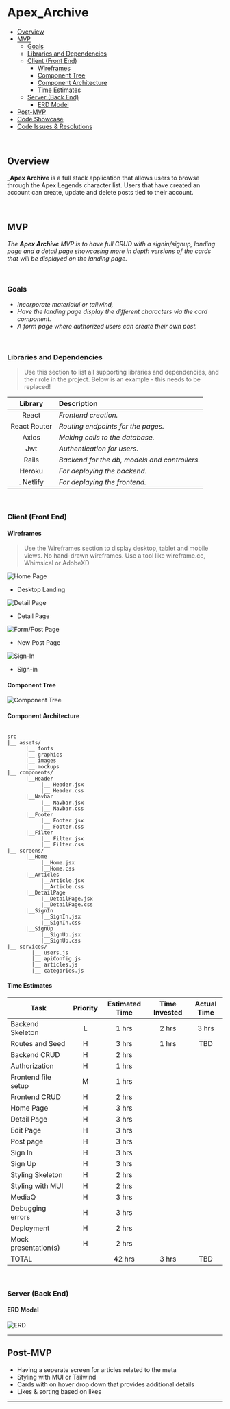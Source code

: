 # Apex_Archive

- [Overview](#overview)
- [MVP](#mvp)
  - [Goals](#goals)
  - [Libraries and Dependencies](#libraries-and-dependencies)
  - [Client (Front End)](#client-front-end)
    - [Wireframes](#wireframes)
    - [Component Tree](#component-tree)
    - [Component Architecture](#component-architecture)
    - [Time Estimates](#time-estimates)
  - [Server (Back End)](#server-back-end)
    - [ERD Model](#erd-model)
- [Post-MVP](#post-mvp)
- [Code Showcase](#code-showcase)
- [Code Issues & Resolutions](#code-issues--resolutions)

<br>

## Overview

_**Apex Archive** is a full stack application that allows users to browse through the Apex Legends character list. Users that have created an account can create, update and delete posts tied to their account.

<br>

## MVP

_The **Apex Archive** MVP is to have full CRUD with a signin/signup, landing page and a detail page showcasing more in depth versions of the cards that will be displayed on the landing page._

<br>

### Goals

- _Incorporate materialui or tailwind,_
- _Have the landing page display the different characters via the card component._
- _A form page where authorized users can create their own post._

<br>

### Libraries and Dependencies

> Use this section to list all supporting libraries and dependencies, and their role in the project. Below is an example - this needs to be replaced!

|     Library      | Description                                |
| :--------------: | :----------------------------------------- |
|      React       | _Frontend creation._                       | 
|   React Router   | _Routing endpoints for the pages._         |
|      Axios       | _Making calls to the database._            |
|       Jwt        | _Authentication for users._                |
|      Rails       | _Backend for the db, models and controllers._ |
|      Heroku      | _For deploying the backend._               |
|.     Netlify     | _For deplaying the frontend._              |

<br>

### Client (Front End)

#### Wireframes

> Use the Wireframes section to display desktop, tablet and mobile views. No hand-drawn wireframes. Use a tool like wireframe.cc, Whimsical or AdobeXD

![Home Page](https://i.imgur.com/6w85OA8.jpg)

- Desktop Landing

![Detail Page](https://i.imgur.com/MEoWX18.jpg)

- Detail Page

![Form/Post Page](https://i.imgur.com/rFSwgYd.jpg)

- New Post Page

![Sign-In](https://i.imgur.com/O2cHTBq.jpg)

- Sign-in

#### Component Tree

![Component Tree](https://i.imgur.com/Sy9GMJH.png)

#### Component Architecture

``` structure

src
|__ assets/
      |__ fonts
      |__ graphics
      |__ images
      |__ mockups
|__ components/
      |__Header
           |__ Header.jsx
           |__ Header.css
      |__Navbar
           |__ Navbar.jsx
           |__ Navbar.css
      |__Footer
           |__ Footer.jsx
           |__ Footer.css
      |__Filter
           |__ Filter.jsx
           |__ Filter.css
|__ screens/
      |__Home
           |__Home.jsx
           |__Home.css
      |__Articles
           |__Article.jsx
           |__Article.css
      |__DetailPage
           |__DetailPage.jsx
           |__DetailPage.css
      |__SignIn
           |__SignIn.jsx
           |__SignIn.css
      |__SignUp
           |__SignUp.jsx
           |__SignUp.css
|__ services/
        |__ users.js
        |__ apiConfig.js
        |__ articles.js
        |__ categories.js

```

#### Time Estimates

| Task                | Priority | Estimated Time | Time Invested | Actual Time |
| ------------------- | :------: | :------------: | :-----------: | :---------: |
| Backend Skeleton    |    L     |     1 hrs      |     2 hrs     |    3 hrs    |
| Routes and Seed     |    H     |     3 hrs      |     1 hrs     |     TBD     |
| Backend CRUD        |    H     |     2 hrs      |               |             |
| Authorization       |    H     |     1 hrs      |               |             |
| Frontend file setup |    M     |     1 hrs      |               |             |
| Frontend CRUD       |    H     |     2 hrs      |               |             |
| Home Page           |    H     |     3 hrs      |               |             |
| Detail Page         |    H     |     3 hrs      |               |             |
| Edit Page           |    H     |     3 hrs      |               |             |
| Post page           |    H     |     3 hrs      |               |             |
| Sign In             |    H     |     3 hrs      |               |             |
| Sign Up             |    H     |     3 hrs      |               |             |
| Styling Skeleton    |    H     |     2 hrs      |               |             |
| Styling with MUI    |    H     |     2 hrs      |               |             |
| MediaQ              |    H     |     3 hrs      |               |             |
| Debugging errors    |    H     |     3 hrs      |               |             |
| Deployment          |    H     |     2 hrs      |               |             |
| Mock presentation(s)|    H     |     2 hrs      |               |             |
| TOTAL               |          |     42 hrs     |     3 hrs     |     TBD     |

<br>

### Server (Back End)

#### ERD Model

![ERD](https://i.imgur.com/U5oJpuv.png)
<br>

***

## Post-MVP
- Having a seperate screen for articles related to the meta
- Styling with MUI or Tailwind
- Cards with on hover drop down that provides additional details
- Likes & sorting based on likes

***
